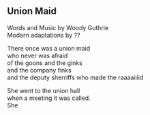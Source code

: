 ## Union Maid

Words and Music by Woody Guthrie  
Modern adaptations by ??

There once was a union maid  
who never was afraid  
of the goons and the ginks  
and the company finks  
and the deputy sherriffs who made the raaaaiiiid

She went to the union hall  
when a meeting it was called.  
She
